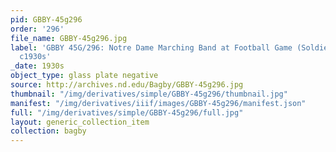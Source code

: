 ```yaml
---
pid: GBBY-45g296
order: '296'
file_name: GBBY-45g296.jpg
label: 'GBBY 45G/296: Notre Dame Marching Band at Football Game (Soldier Field) -
  c1930s'
_date: 1930s
object_type: glass plate negative
source: http://archives.nd.edu/Bagby/GBBY-45g296.jpg
thumbnail: "/img/derivatives/simple/GBBY-45g296/thumbnail.jpg"
manifest: "/img/derivatives/iiif/images/GBBY-45g296/manifest.json"
full: "/img/derivatives/simple/GBBY-45g296/full.jpg"
layout: generic_collection_item
collection: bagby
---
```

